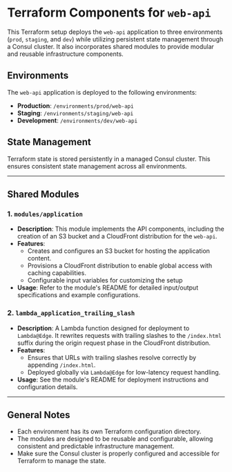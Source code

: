 # Terraform Components for `web-api`

This Terraform setup deploys the `web-api` application to three environments (`prod`, `staging`, and `dev`) while utilizing persistent state management through a Consul cluster. It also incorporates shared modules to provide modular and reusable infrastructure components.

## Environments

The `web-api` application is deployed to the following environments:

- **Production**: `/environments/prod/web-api`
- **Staging**: `/environments/staging/web-api`
- **Development**: `/environments/dev/web-api`

## State Management

Terraform state is stored persistently in a managed Consul cluster. This ensures consistent state management across all environments.

---

## Shared Modules

### 1. **`modules/application`**
   - **Description**: This module implements the API components, including the creation of an S3 bucket and a CloudFront distribution for the `web-api`.
   - **Features**:
     - Creates and configures an S3 bucket for hosting the application content.
     - Provisions a CloudFront distribution to enable global access with caching capabilities.
     - Configurable input variables for customizing the setup 
   - **Usage**:
     Refer to the module's README for detailed input/output specifications and example configurations.

### 2. **`lambda_application_trailing_slash`**
   - **Description**: A Lambda function designed for deployment to `Lambda@Edge`. It rewrites requests with trailing slashes to the `/index.html` suffix during the origin request phase in the CloudFront distribution.
   - **Features**:
     - Ensures that URLs with trailing slashes resolve correctly by appending `/index.html`.
     - Deployed globally via `Lambda@Edge` for low-latency request handling.
   - **Usage**:
     See the module's README for deployment instructions and configuration details.

---

## General Notes

- Each environment has its own Terraform configuration directory.
- The modules are designed to be reusable and configurable, allowing consistent and predictable infrastructure management.
- Make sure the Consul cluster is properly configured and accessible for Terraform to manage the state.
